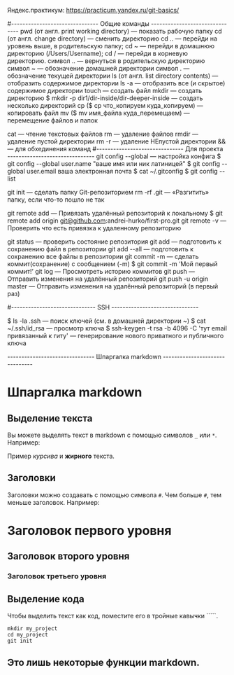 Яндекс.практикум:  https://practicum.yandex.ru/git-basics/

#-------------------------------  Общие команды -------------------------------
pwd (от англ. print working directory) 		— показать рабочую папку
cd (от англ. change directory) 		— сменить директорию
cd ..					— перейди на уровень выше, в родительскую папку;
cd ~ 					— перейди в домашнюю директорию (/Users/Username);
cd / 					— перейди в корневую директорию.
символ .. 				— вернуться в родительскую директорию
символ ~ 				— обозначение домашней директории
символ . 					— обозначение текущей директории
ls (от англ. list directory contents) 		— отобразить содержимое директории
ls -a					— отобразить все (и скрытое) содержимое директории
touch					— создать файл
mkdir					— создать директорию
$ mkdir -p dir1/dir-inside/dir-deeper-inside	— создать несколько директорий
cp ($ cp что_копируем куда_копируем)	— копировать файл
mv ($ mv имя_файла куда_перемещаем)	— перемещение файлов и папок

cat					— чтение текстовых файлов
rm					— удаление  файлов
rmdir					— удаление пустой директории
rm -r					— удаление НЕпустой директории
&&					— для обхединения команд
#-------------------------------  Для проекта -------------------------------
git config  --global				— настройка конфига
$ git config --global user.name "ваше имя или ник латиницей" 
$ git config --global user.email ваша электронная почта 
$ cat ~/.gitconfig
$ git config --list 

git init 					— сделать папку Git-репозиторием
rm -rf .git					— «Разгитить» папку, если что-то пошло не так

git remote add				— Привязать удалённый репозиторий к локальному 
$ git remote add origin git@github.com:andrei-hurko/first-pro.git
git remote -v				— Проверить что есть привязка к удаленному репозиторию

git status					— проверить состояние репозитория
git add <file>				— подготовить к сохранению файл в репозитории
git add --all				— подготовить к сохранению все файлы в репозитории
git commit -m				— сделать коммит(сохранение) с сообщением (-m)
$ git commit -m ‘Мой первый коммит!’ 
git log					— Просмотреть историю коммитов
git push 					— Отправить изменения на удалённый репозиторий
git push -u origin master			— Отправить изменения на удалённый репозиторий (в первый раз)


#------------------------------  SSH  -------------------------------

$ ls -la .ssh 				— поиск ключей (см. в домашней директории ~)
$ cat ~/.ssh/id_rsa				— просмотр ключа
$ ssh-keygen -t rsa -b 4096 -C 'тут email привязанный к гиту' 	— генерирование нового приватного и публичного ключа

-------------------------------  Шпаргалка markdown  -------------------------------
# Шпаргалка markdown

## Выделение текста

Вы можете выделять текст в markdown с помощью символов `_` или `*`. Например:

Пример _курсива_ и **жирного** текста.

## Заголовки

Заголовки можно создавать с помощью символа `#`. Чем больше `#`, тем меньше заголовок. Например:

# Заголовок первого уровня
## Заголовок второго уровня
### Заголовок третьего уровня

## Выделение кода

Чтобы выделить текст как код, поместите его в тройные кавычки `````. 

```
mkdir my_project
cd my_project
git init
```
Это лишь некоторые функции markdown.
--------------------------------------------------------------

